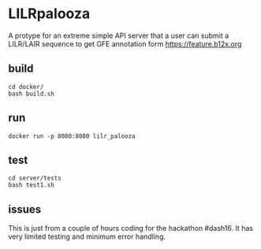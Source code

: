 # LILRpalooza

A protype for an extreme simple API server that a user can
submit a LILR/LAIR sequence to get GFE annotation form 
https://feature.b12x.org

## build 
```
cd docker/
bash build.sh
```

## run
```
docker run -p 8080:8080 lilr_palooza
```

## test
```
cd server/tests
bash test1.sh
```

## issues
This is just from a couple of hours coding for the hackathon #dash16.
It has very limited testing and minimum error handling.


